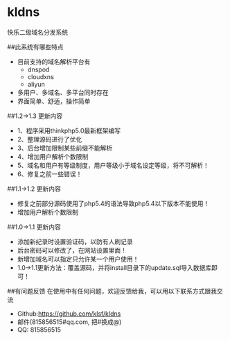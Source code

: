# kldns
快乐二级域名分发系统

##此系统有哪些特点
* 目前支持的域名解析平台有
    *  dnspod
    *  cloudxns
    *  aliyun
* 多用户、多域名、多平台同时存在
* 界面简单、舒适，操作简单

##1.2->1.3 更新内容
* 1、程序采用thinkphp5.0最新框架编写
* 2、整理源码进行了优化
* 3、后台增加限制某些前缀不能解析
* 4、增加用户解析个数限制
* 5、域名和用户有等级制度，用户等级小于域名设定等级，将不可解析！
* 6、修复之前一些错误！

##1.1->1.2 更新内容
* 修复之前部分源码使用了php5.4的语法导致php5.4以下版本不能使用！
* 增加用户解析个数限制

##1.0->1.1 更新内容
* 添加新纪录时设置验证码，以防有人刷记录
* 后台密码可以修改了，在网站设置里面！
* 新增加域名可以指定只允许某一个用户使用！
* 1.0->1.1更新方法：覆盖源码，并将install目录下的update.sql导入数据库即可！

##有问题反馈
在使用中有任何问题，欢迎反馈给我，可以用以下联系方式跟我交流

* Github:https://github.com/klsf/kldns
* 邮件(815856515#qq.com, 把#换成@)
* QQ: 815856515
